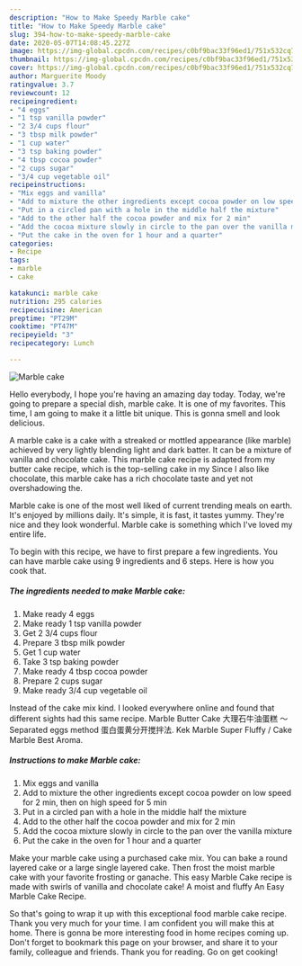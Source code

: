 ```yaml
---
description: "How to Make Speedy Marble cake"
title: "How to Make Speedy Marble cake"
slug: 394-how-to-make-speedy-marble-cake
date: 2020-05-07T14:08:45.227Z
image: https://img-global.cpcdn.com/recipes/c0bf9bac33f96ed1/751x532cq70/marble-cake-recipe-main-photo.jpg
thumbnail: https://img-global.cpcdn.com/recipes/c0bf9bac33f96ed1/751x532cq70/marble-cake-recipe-main-photo.jpg
cover: https://img-global.cpcdn.com/recipes/c0bf9bac33f96ed1/751x532cq70/marble-cake-recipe-main-photo.jpg
author: Marguerite Moody
ratingvalue: 3.7
reviewcount: 12
recipeingredient:
- "4 eggs"
- "1 tsp vanilla powder"
- "2 3/4 cups flour"
- "3 tbsp milk powder"
- "1 cup water"
- "3 tsp baking powder"
- "4 tbsp cocoa powder"
- "2 cups sugar"
- "3/4 cup vegetable oil"
recipeinstructions:
- "Mix eggs and vanilla"
- "Add to mixture the other ingredients except cocoa powder on low speed for 2 min, then on high speed for 5 min"
- "Put in a circled pan with a hole in the middle half the mixture"
- "Add to the other half the cocoa powder and mix for 2 min"
- "Add the cocoa mixture slowly in circle to the pan over the vanilla mixture"
- "Put the cake in the oven for 1 hour and a quarter"
categories:
- Recipe
tags:
- marble
- cake

katakunci: marble cake 
nutrition: 295 calories
recipecuisine: American
preptime: "PT29M"
cooktime: "PT47M"
recipeyield: "3"
recipecategory: Lunch

---
```



![Marble cake](https://img-global.cpcdn.com/recipes/c0bf9bac33f96ed1/751x532cq70/marble-cake-recipe-main-photo.jpg)

Hello everybody, I hope you're having an amazing day today. Today, we're going to prepare a special dish, marble cake. It is one of my favorites. This time, I am going to make it a little bit unique. This is gonna smell and look delicious.

A marble cake is a cake with a streaked or mottled appearance (like marble) achieved by very lightly blending light and dark batter. It can be a mixture of vanilla and chocolate cake. This marble cake recipe is adapted from my butter cake recipe, which is the top-selling cake in my Since I also like chocolate, this marble cake has a rich chocolate taste and yet not overshadowing the.

Marble cake is one of the most well liked of current trending meals on earth. It's enjoyed by millions daily. It's simple, it is fast, it tastes yummy. They're nice and they look wonderful. Marble cake is something which I've loved my entire life.


To begin with this recipe, we have to first prepare a few ingredients. You can have marble cake using 9 ingredients and 6 steps. Here is how you cook that.

<!--inarticleads1-->

##### The ingredients needed to make Marble cake:

1. Make ready 4 eggs
1. Make ready 1 tsp vanilla powder
1. Get 2 3/4 cups flour
1. Prepare 3 tbsp milk powder
1. Get 1 cup water
1. Take 3 tsp baking powder
1. Make ready 4 tbsp cocoa powder
1. Prepare 2 cups sugar
1. Make ready 3/4 cup vegetable oil


Instead of the cake mix kind. I looked everywhere online and found that different sights had this same recipe. Marble Butter Cake 大理石牛油蛋糕 ～Separated eggs method 蛋白蛋黄分开搅拌法. Kek Marble Super Fluffy / Cake Marble Best Aroma. 

<!--inarticleads2-->

##### Instructions to make Marble cake:

1. Mix eggs and vanilla
1. Add to mixture the other ingredients except cocoa powder on low speed for 2 min, then on high speed for 5 min
1. Put in a circled pan with a hole in the middle half the mixture
1. Add to the other half the cocoa powder and mix for 2 min
1. Add the cocoa mixture slowly in circle to the pan over the vanilla mixture
1. Put the cake in the oven for 1 hour and a quarter


Make your marble cake using a purchased cake mix. You can bake a round layered cake or a large single layered cake. Then frost the moist marble cake with your favorite frosting or ganache. This easy Marble Cake recipe is made with swirls of vanilla and chocolate cake! A moist and fluffy An Easy Marble Cake Recipe. 

So that's going to wrap it up with this exceptional food marble cake recipe. Thank you very much for your time. I am confident you will make this at home. There is gonna be more interesting food in home recipes coming up. Don't forget to bookmark this page on your browser, and share it to your family, colleague and friends. Thank you for reading. Go on get cooking!
